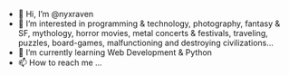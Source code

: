 - 👋 Hi, I’m @nyxraven
- 👀 I’m interested in programming & technology, photography, fantasy & SF, mythology, horror movies, metal concerts & festivals, traveling, puzzles, board-games, malfunctioning and destroying civilizations...
- 🌱 I’m currently learning Web Development & Python
- 📫 How to reach me ...

<!---
nyxraven/nyxraven is a ✨ special ✨ repository because its `README.md` (this file) appears on your GitHub profile.
You can click the Preview link to take a look at your changes.
--->
